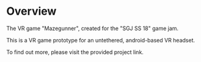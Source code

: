 # Overview
The VR game "Mazegunner", created for the "SGJ SS 18" game jam.

This is a VR game prototype for an untethered, android-based VR headset.

To find out more, please visit the provided project link.
